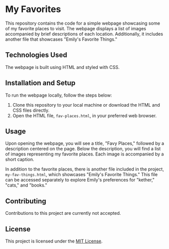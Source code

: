 # My Favorites

This repository contains the code for a simple webpage showcasing some of my favorite places to visit. The webpage displays a list of images accompanied by brief descriptions of each location. Additionally, it includes another file that showcases "Emily's Favorite Things."

## Technologies Used

The webpage is built using HTML and styled with CSS.

## Installation and Setup

To run the webpage locally, follow the steps below:

1. Clone this repository to your local machine or download the HTML and CSS files directly.
2. Open the HTML file, `fav-places.html`, in your preferred web browser.

## Usage

Upon opening the webpage, you will see a title, "Favy Places," followed by a description centered on the page. Below the description, you will find a list of images representing my favorite places. Each image is accompanied by a short caption.

In addition to the favorite places, there is another file included in the project, `my-fav-things.html`, which showcases "Emily's Favorite Things." This file can be accessed separately to explore Emily's preferences for "kether," "cats," and "books."

## Contributing

Contributions to this project are currently not accepted.

## License

This project is licensed under the [MIT License](https://opensource.org/licenses/MIT/).
